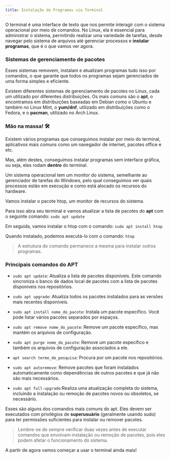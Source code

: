 ```yaml
---
title: Instalação de Programas via Terminal
---
```


O terminal é uma interface de texto que nos permite interagir com o sistema operacional por meio de comandos. No Linux, ela é essencial para administrar o sistema, permitindo realizar uma variedade de tarefas, desde navegar pelo sistema de arquivos até gerenciar processos e **instalar programas**, que é o que vamos ver agora.

### Sistemas de gerenciamento de pacotes

Esses sistemas removem, instalam e atualizam programas tudo isso por comandos, o que garante que todos os programas sejam gerenciados de uma forma simples e eficiente.

Existem diferentes sistemas de gerenciamento de pacotes no Linux, cada um utilizado por diferentes distribuições. Os mais comuns são o **apt**, o encontramos em distribuições baseadas em Debian como o Ubuntu e também no Linux Mint, o **yum/dnf**, utilizado em distribuições como o Fedora, e o **pacman**, utilizado no Arch Linux.

### Mão na massa! 🛠️
Existem vários programas que conseguimos instalar por meio do terminal, aplicativos mais comuns como um navegador de internet, pacotes office e etc.

Mas, além destes, conseguimos instalar programas sem interface gráfica, ou seja, eles rodam **dentro** do terminal. 

Um sistema operacional tem um monitor do sistema, semelhante ao gerenciador de tarefas do Windows, pelo qual conseguimos ver quais processos estão em execução e como está alocado os recursos do hardware.

Vamos instalar o pacote htop, um monitor de recursos do sistema.

Para isso abra seu terminal e vamos atualizar a lista de pacotes do **apt** com o seguinte comando: `sudo apt update`

Em seguida, vamos instalar o htop com o comando: `sudo apt install htop`

Quando instalado, podemos executá-lo com o comando: `htop`

> A estrutura do comando permanece a mesma para instalar outros programas.

### Principais comandos do APT

- `sudo apt update`: Atualiza a lista de pacotes disponíveis. Este comando sincroniza o banco de dados local de pacotes com a lista de pacotes disponíveis nos repositórios.

- `sudo apt upgrade`: Atualiza todos os pacotes instalados para as versões mais recentes disponíveis.

- `sudo apt install nome_do_pacote`: Instala um pacote específico. Você pode listar vários pacotes separados por espaços.

- `sudo apt remove nome_do_pacote`: Remove um pacote específico, mas mantém os arquivos de configuração.

- `sudo apt purge nome_do_pacote`: Remove um pacote específico e também os arquivos de configuração associados a ele.

- `apt search termo_de_pesquisa`: Procura por um pacote nos repositórios.

- `sudo apt autoremove`: Remove pacotes que foram instalados automaticamente como dependências de outros pacotes e que já não são mais necessários.

- `sudo apt full-upgrade`:Realiza uma atualização completa do sistema, incluindo a instalação ou remoção de pacotes novos ou obsoletos, se necessário.

Esses são alguns dos comandos mais comuns do apt. Eles devem ser executados com privilégios de **superusuário** (geralmente usando sudo) para ter permissões suficientes para instalar ou remover pacotes. 

> Lembre-se de sempre verificar duas vezes antes de executar comandos que envolvam instalação ou remoção de pacotes, pois eles podem afetar o funcionamento do sistema.

A partir de agora vamos começar a usar o terminal ainda mais!





